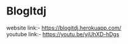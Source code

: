 # BlogItdj
website link:- https://blogitdj.herokuapp.com/  
youtube link:- https://youtu.be/yjUhXD-hDgs
